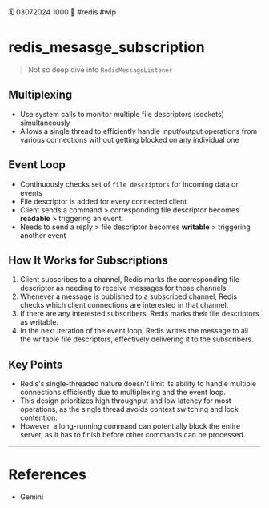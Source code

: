 🗓️ 03072024 1000
📎 #redis #wip

# redis_mesasge_subscription

> Not so deep dive into `RedisMessageListener`

## Multiplexing

- Use system calls to monitor multiple file descriptors (sockets) simultaneously
- Allows a single thread to efficiently handle input/output operations from various connections without getting blocked on any individual one

## Event Loop

- Continuously checks set of `file descriptors` for incoming data or events
- File descriptor is added for every connected client
- Client sends a command > corresponding file descriptor becomes **readable** > triggering an event.
- Needs to send a reply > file descriptor becomes **writable** > triggering another event

## How It Works for Subscriptions

1. Client subscribes to a channel, Redis marks the corresponding file descriptor as needing to receive messages for those channels
2. Whenever a message is published to a subscribed channel, Redis checks which client connections are interested in that channel.
3. If there are any interested subscribers, Redis marks their file descriptors as writable.
4. In the next iteration of the event loop, Redis writes the message to all the writable file descriptors, effectively delivering it to the subscribers.

## Key Points

- Redis's single-threaded nature doesn't limit its ability to handle multiple connections efficiently due to multiplexing and the event loop.
- This design prioritizes high throughput and low latency for most operations, as the single thread avoids context switching and lock contention.
- However, a long-running command can potentially block the entire server, as it has to finish before other commands can be processed.

---

# References

- Gemini
